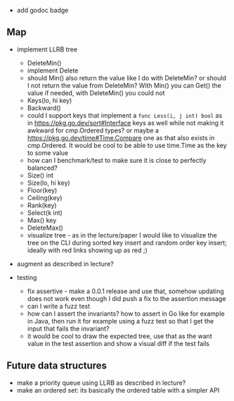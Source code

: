 * add godoc badge

## Map

* implement LLRB tree
  * DeleteMin()
  * implement Delete
  * should Min() also return the value like I do with DeleteMin? or should I not return the value
  from DeleteMin? With Min() you can Get() the value if needed, with DeleteMin() you could not
  * Keys(lo, hi key)
  * Backward()
  * could I support keys that implement a `func Less(i, j int) bool` as in https://pkg.go.dev/sort#Interface keys as well while not making it awkward for
  cmp.Ordered types? or maybe a https://pkg.go.dev/time#Time.Compare one as that also exists in
  cmp.Ordered. It would be cool to be able to use time.Time as the key to some value
  * how can I benchmark/test to make sure it is close to perfectly balanced?
  * Size() int
  * Size(lo, hi key)
  * Floor(key)
  * Ceiling(key)
  * Rank(key)
  * Select(k int)
  * Max() key
  * DeleteMax()
  * visualize tree - as in the lecture/paper I would like to visualize the tree on the CLI during
  sorted key insert and random order key insert; ideally with red links showing up as red ;)
* augment as described in lecture?

* testing
  * fix assertive - make a 0.0.1 release and use that, somehow updating does not work even though I
    did push a fix to the assertion message
  * can I write a fuzz test
  * how can I assert the invariants? how to assert in Go like for example in Java, then run it for
  example using a fuzz test so that I get the input that fails the invariant?
  * it would be cool to draw the expected tree, use that as the want value in the test assertion and
    show a visual diff if the test fails

## Future data structures

* make a priority queue using LLRB as described in lecture?
* make an ordered set: its basically the ordered table with a simpler API

